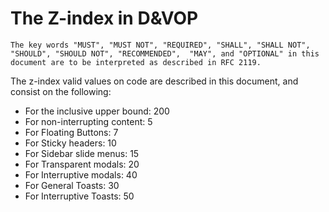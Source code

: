 # The Z-index in D&VOP

`
The key words "MUST", "MUST NOT", "REQUIRED", "SHALL", "SHALL NOT", "SHOULD", "SHOULD NOT", "RECOMMENDED",  "MAY", and "OPTIONAL" in this document are to be interpreted as described in RFC 2119.
`

The z-index valid values on code are described in this document, and consist on the following:

+ For the inclusive upper bound: 200
+ For non-interrupting content: 5
+ For Floating Buttons: 7
+ For Sticky headers: 10
+ For Sidebar slide menus: 15
+ For Transparent modals: 20
+ For Interruptive modals: 40
+ For General Toasts: 30
+ For Interruptive Toasts: 50